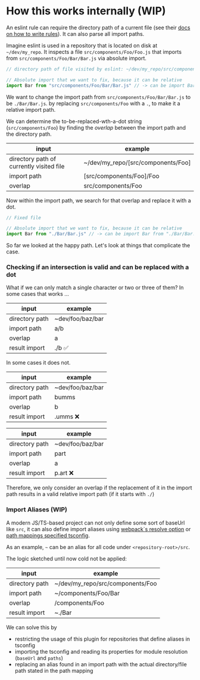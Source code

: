 # How this works internally (WIP)

An eslint rule can require the directory path of a current file (see their [docs on how to write rules](https://eslint.org/docs/developer-guide/working-with-rules)). It can also parse all import paths.

Imagine eslint is used in a repository that is located on disk at `~/dev/my_repo`.
It inspects a file `src/components/Foo/Foo.js` that imports from `src/components/Foo/Bar/Bar.js` via absolute import.

```js
// directory path of file visited by eslint: ~/dev/my_repo/src/components/Foo/Foo.js

// Absolute import that we want to fix, because it can be relative
import Bar from "src/components/Foo/Bar/Bar.js" // -> can be import Bar from "./Bar/Bar.js"
```

We want to change the import path from `src/components/Foo/Bar/Bar.js` to be `./Bar/Bar.js`.
by replacing `src/components/Foo` with a `.`, to make it a relative import path.

We can determine the to-be-replaced-wth-a-dot string (`src/components/Foo`) by finding the *overlap* between the
import path and the directory path.

| input                                    | example                            |
|------------------------------------------|------------------------------------|
| directory path of currently visited file | ~/dev/my_repo/[src/components/Foo] |
| import path                              | [src/components/Foo]/Foo           |
| overlap                                  | src/components/Foo                 |

Now within the import path, we search for that overlap and replace it with a dot.

```js
// Fixed file

// Absolute import that we want to fix, because it can be relative
import Bar from "./Bar/Bar.js" // -> can be import Bar from "./Bar/Bar.js"
```

So far we looked at the happy path. Let's look at things that complicate the case.

### Checking if an intersection is valid and can be replaced with a dot

What if we can only match a single character or two or three of them?
In some cases that works ...


| input           | example          |
|-----------------|------------------|
| directory path  | ~dev/foo/baz/bar |
| import path     | a/b              |
| overlap | a                |  
| result import | ./b ✅            |  

In some cases it does not.

| input           | example          |
|-----------------|------------------|
| directory path  | ~dev/foo/baz/bar |
| import path     | bumms             |
| overlap | b                |  
| result import | .umms ❌            | 


| input           | example          |
|-----------------|------------------|
| directory path  | ~dev/foo/baz/bar |
| import path     | part             |
| overlap | a                |  
| result import |  p.art ❌          | 

Therefore, we only consider an overlap if the replacement of it in the import path results in a valid relative import path (if it starts with `./`)

### Import Aliases (WIP)

A modern JS/TS-based project can not only define some sort of baseUrl like `src`, it can also define import aliases using [webpack`s resolve option](https://webpack.js.org/configuration/resolve/) or [path mappings specified tsconfig](https://www.typescriptlang.org/docs/handbook/module-resolution.html).

As an example, `~` can be an alias for all code under `<repository-root>/src`.

The logic sketched until now cold not be applied:


| input           | example          |
|-----------------|------------------|
| directory path  |~/dev/my_repo/src/components/Foo|
| import path     |  ~/components/Foo/Bar             |
| overlap |  /components/Foo              |  
| result import |  ~./Bar          | 

We can solve this by
- restricting the usage of this plugin for repositories that define aliases in tsconfig
- importing the tsconfig and reading its properties for module resolution (`baseUrl` and `paths`)
- replacing an alias found in an import path with the actual directory/file path stated in the path mapping